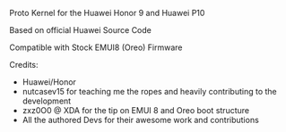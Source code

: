 Proto Kernel for the Huawei Honor 9 and Huawei P10

Based on official Huawei Source Code

Compatible with Stock EMUI8 (Oreo) Firmware

Credits:

- Huawei/Honor
- nutcasev15 for teaching me the ropes and heavily contributing to the development 
- zxz0O0 @ XDA for the tip on EMUI 8 and Oreo boot structure
- All the authored Devs for their awesome work and contributions
